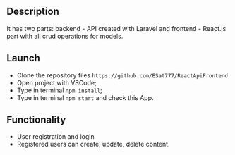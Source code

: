 ## Description
It has two parts: backend - API created with Laravel and frontend - React.js part with all crud operations for models.



## Launch
* Clone the repository files `https://github.com/ESat777/ReactApiFrontend`
* Open project with VSCode;
* Type in terminal `npm install`;
* Type in terminal `npm start` and check this App.


## Functionality
* User registration and login
* Registered users can create, update, delete content.

